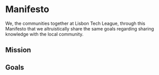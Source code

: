 # Manifesto
We, the communities together at Lisbon Tech League, through this Manifesto that we altruistically share the same goals regarding sharing knowledge with the local community.

## Mission

## Goals
